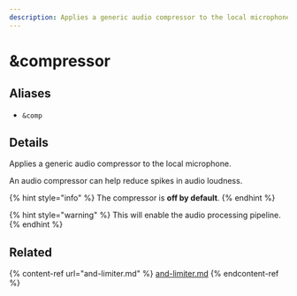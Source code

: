 ```yaml
---
description: Applies a generic audio compressor to the local microphone
---
```


# \&compressor

## Aliases

* `&comp`

## Details

Applies a generic audio compressor to the local microphone.

An audio compressor can help reduce spikes in audio loudness.

{% hint style="info" %}
The compressor is **off by default**.
{% endhint %}

{% hint style="warning" %}
This will enable the audio processing pipeline.
{% endhint %}

## Related

{% content-ref url="and-limiter.md" %}
[and-limiter.md](and-limiter.md)
{% endcontent-ref %}
